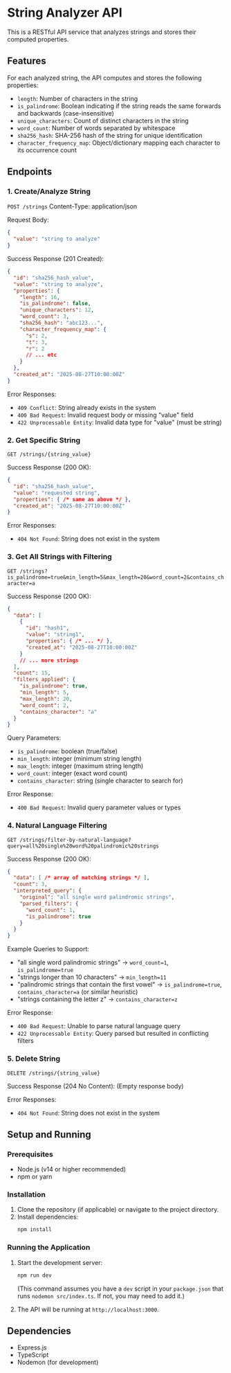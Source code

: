 # String Analyzer API

This is a RESTful API service that analyzes strings and stores their computed properties.

## Features

For each analyzed string, the API computes and stores the following properties:
- `length`: Number of characters in the string
- `is_palindrome`: Boolean indicating if the string reads the same forwards and backwards (case-insensitive)
- `unique_characters`: Count of distinct characters in the string
- `word_count`: Number of words separated by whitespace
- `sha256_hash`: SHA-256 hash of the string for unique identification
- `character_frequency_map`: Object/dictionary mapping each character to its occurrence count

## Endpoints

### 1. Create/Analyze String
`POST /strings`
Content-Type: application/json

Request Body:
```json
{
  "value": "string to analyze"
}
```

Success Response (201 Created):
```json
{
  "id": "sha256_hash_value",
  "value": "string to analyze",
  "properties": {
    "length": 16,
    "is_palindrome": false,
    "unique_characters": 12,
    "word_count": 3,
    "sha256_hash": "abc123...",
    "character_frequency_map": {
      "s": 2,
      "t": 3,
      "r": 2
      // ... etc
    }
  },
  "created_at": "2025-08-27T10:00:00Z"
}
```

Error Responses:
- `409 Conflict`: String already exists in the system
- `400 Bad Request`: Invalid request body or missing "value" field
- `422 Unprocessable Entity`: Invalid data type for "value" (must be string)

### 2. Get Specific String
`GET /strings/{string_value}`

Success Response (200 OK):
```json
{
  "id": "sha256_hash_value",
  "value": "requested string",
  "properties": { /* same as above */ },
  "created_at": "2025-08-27T10:00:00Z"
}
```

Error Responses:
- `404 Not Found`: String does not exist in the system

### 3. Get All Strings with Filtering
`GET /strings?is_palindrome=true&min_length=5&max_length=20&word_count=2&contains_character=a`

Success Response (200 OK):
```json
{
  "data": [
    {
      "id": "hash1",
      "value": "string1",
      "properties": { /* ... */ },
      "created_at": "2025-08-27T10:00:00Z"
    }
    // ... more strings
  ],
  "count": 15,
  "filters_applied": {
    "is_palindrome": true,
    "min_length": 5,
    "max_length": 20,
    "word_count": 2,
    "contains_character": "a"
  }
}
```

Query Parameters:
- `is_palindrome`: boolean (true/false)
- `min_length`: integer (minimum string length)
- `max_length`: integer (maximum string length)
- `word_count`: integer (exact word count)
- `contains_character`: string (single character to search for)

Error Response:
- `400 Bad Request`: Invalid query parameter values or types

### 4. Natural Language Filtering
`GET /strings/filter-by-natural-language?query=all%20single%20word%20palindromic%20strings`

Success Response (200 OK):
```json
{
  "data": [ /* array of matching strings */ ],
  "count": 3,
  "interpreted_query": {
    "original": "all single word palindromic strings",
    "parsed_filters": {
      "word_count": 1,
      "is_palindrome": true
    }
  }
}
```

Example Queries to Support:
- "all single word palindromic strings" → `word_count=1`, `is_palindrome=true`
- "strings longer than 10 characters" → `min_length=11`
- "palindromic strings that contain the first vowel" → `is_palindrome=true`, `contains_character=a` (or similar heuristic)
- "strings containing the letter z" → `contains_character=z`

Error Response:
- `400 Bad Request`: Unable to parse natural language query
- `422 Unprocessable Entity`: Query parsed but resulted in conflicting filters

### 5. Delete String
`DELETE /strings/{string_value}`

Success Response (204 No Content): (Empty response body)

Error Responses:
- `404 Not Found`: String does not exist in the system

## Setup and Running

### Prerequisites
- Node.js (v14 or higher recommended)
- npm or yarn

### Installation

1. Clone the repository (if applicable) or navigate to the project directory.
2. Install dependencies:
   ```bash
   npm install
   ```

### Running the Application

1. Start the development server:
   ```bash
   npm run dev
   ```
   (This command assumes you have a `dev` script in your `package.json` that runs `nodemon src/index.ts`. If not, you may need to add it.)

2. The API will be running at `http://localhost:3000`.

## Dependencies

- Express.js
- TypeScript
- Nodemon (for development)
